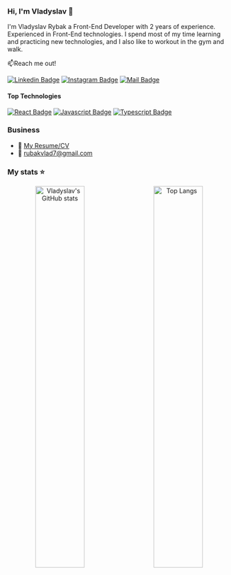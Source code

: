 ### Hi, I'm Vladyslav 👋

I'm Vladyslav Rybak a Front-End Developer with 2 years of experience. Experienced in Front-End technologies. I spend most of my time learning and practicing new technologies, and I also like to workout in the gym and walk.

📫Reach me out!

[![Linkedin Badge](https://img.shields.io/badge/-LinkedIn-0e76a8?style=flat&labelColor=0e76a8&logo=linkedin&logoColor=white)](https://www.linkedin.com/in/vladyslav-rybak/) 
[![Instagram Badge](https://img.shields.io/badge/-Instagram-e84393?style=flat&labelColor=e84393&logo=instagram&logoColor=white)](https://www.instagram.com/vladyslavrybak/) 
[![Mail Badge](https://img.shields.io/badge/-Gmail-c0392b?style=flat&labelColor=c0392b&logo=gmail&logoColor=white)](mailto:rubakvlad7@gmail.com)

#### Top Technologies

[![React Badge](https://img.shields.io/badge/-React-61DBFB?style=for-the-badge&labelColor=black&logo=react&logoColor=61DBFB)](#) [![Javascript Badge](https://img.shields.io/badge/-Javascript-F0DB4F?style=for-the-badge&labelColor=black&logo=javascript&logoColor=F0DB4F)](#) [![Typescript Badge](https://img.shields.io/badge/-Typescript-007acc?style=for-the-badge&labelColor=black&logo=typescript&logoColor=007acc)](#)

### Business
- :paperclip: [My Resume/CV](https://drive.google.com/file/d/15IYQB1rLOS7xv6ASJUBn4vbK6LbQEc_t/view?usp=sharing)
- :email: rubakvlad7@gmail.com

### My stats ⭐

<div align="center">
  <img align="left" width="47%" alt="Vladyslav's GitHub stats" src="https://github-readme-stats.vercel.app/api?username=Vladykkk&show_icons=true&theme=transparent" />
  <img align="right" width="47%" alt="Top Langs" src="https://github-readme-stats.vercel.app/api/top-langs/?username=vladykkk&layout=compact" />
</div>

